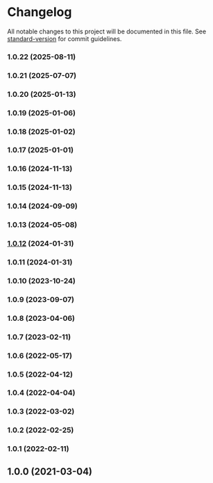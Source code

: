 # Changelog

All notable changes to this project will be documented in this file. See [standard-version](https://github.com/conventional-changelog/standard-version) for commit guidelines.

### 1.0.22 (2025-08-11)

### 1.0.21 (2025-07-07)

### 1.0.20 (2025-01-13)

### 1.0.19 (2025-01-06)

### 1.0.18 (2025-01-02)

### 1.0.17 (2025-01-01)

### 1.0.16 (2024-11-13)

### 1.0.15 (2024-11-13)

### 1.0.14 (2024-09-09)

### 1.0.13 (2024-05-08)

### [1.0.12](https://github.com/Kikobeats/country-vat/compare/v1.0.11...v1.0.12) (2024-01-31)

### 1.0.11 (2024-01-31)

### 1.0.10 (2023-10-24)

### 1.0.9 (2023-09-07)

### 1.0.8 (2023-04-06)

### 1.0.7 (2023-02-11)

### 1.0.6 (2022-05-17)

### 1.0.5 (2022-04-12)

### 1.0.4 (2022-04-04)

### 1.0.3 (2022-03-02)

### 1.0.2 (2022-02-25)

### 1.0.1 (2022-02-11)

## 1.0.0 (2021-03-04)
